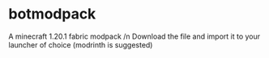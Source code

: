 # botmodpack

A minecraft 1.20.1 fabric modpack /n
Download the file and import it to your launcher of choice (modrinth is suggested)
